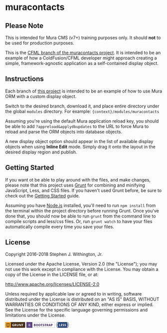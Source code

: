 # muracontacts

## Please Note
This is intended for Mura CMS (v7+) training purposes only. It should **not** to be used for production purposes.

This is the [CFML branch of the muracontacts project](https://github.com/stevewithington/muracontacts/tree/cfml). It is intended to be an example of how a ColdFusion/CFML developer might approach creating a simple, framework-agnostic application as a self-contained display object.


## Instructions
Each branch of [this project](https://github.com/stevewithington/muracontacts) is intended to be an example of how to use Mura ORM with a custom display object.

Switch to the desired branch, download it, and place entire directory under the global `modules` directory. For example:
`{context}/modules/muracontacts`

Assuming you're using the default Mura application reload key, you should be able to add `?appreload&applydbupdates` to the URL to force Mura to reload and parse the ORM objects into database objects.

A new display object option should appear in the list of available display objects when using **Inline Edit** mode. Simply drag it onto the layout in the desired display region and publish.


## Getting Started

If you want ot be able to play around with the files, and make changes, please note that this project uses [Grunt](http://gruntjs.com/) for combining and minifying JavaScript, Less, and CSS files. If you haven't used Grunt before, be sure to check out the [Getting Started](http://gruntjs.com/getting-started) guide.

Assuming you have [Node.js](https://nodejs.org) installed, you'll need to run `npm install` from the terminal within the project directory before running Grunt. Once you've done that, you should now be able to run `grunt` from the command line to compile scripts and less/css files. Or, run `grunt watch` to have your files automatically compile every time you save your files.


## License
Copyright 2016-2018 Stephen J. Withington, Jr.

Licensed under the Apache License, Version 2.0 (the "License"); you may not use this work except in compliance with the License. You may obtain a copy of the License in the LICENSE file, or at:

http://www.apache.org/licenses/LICENSE-2.0

Unless required by applicable law or agreed to in writing, software distributed under the License is distributed on an "AS IS" BASIS, WITHOUT WARRANTIES OR CONDITIONS OF ANY KIND, either express or implied. See the License for the specific language governing permissions and limitations under the License.

![Built with Grunt](https://github.com/pixel-cookers/built-with-badges/blob/master/grunt/grunt-short-flat.png)
![Built with Bootstrap](https://github.com/pixel-cookers/built-with-badges/blob/master/bootstrap/bootstrap-short-flat.png)
![Styled with Less](https://github.com/pixel-cookers/built-with-badges/blob/master/less/less-short-flat.png)
